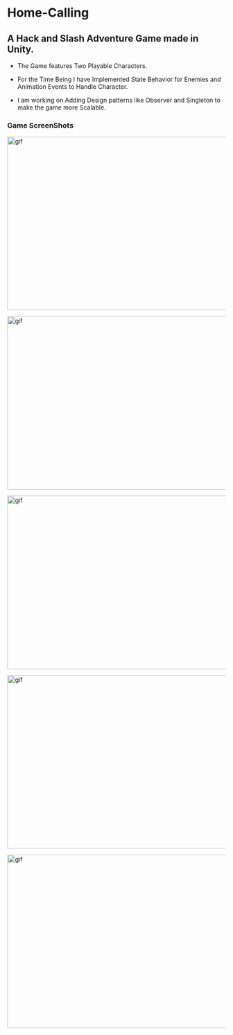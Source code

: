 # Home-Calling

## A Hack and Slash Adventure Game made in Unity.

- The Game features Two Playable Characters.

- For the Time Being I have Implemented State Behavior for Enemies and Animation Events to Handle Character.

- I am working on Adding Design patterns like Observer and Singleton to make the game more Scalable.

### Game ScreenShots

<p><img align ="centre" alt = "gif" src="https://github.com/DarshanSahay/Home-Calling/blob/main/Home%20Calling/Assets/Game%20ScreenShots/Gif%201.gif" width="700" height="400" /></p>

<p><img align ="centre" alt = "gif" src="https://github.com/DarshanSahay/Home-Calling/blob/main/Home%20Calling/Assets/Game%20ScreenShots/Gif%202.gif" width="700" height="400" /></p>

<p><img align ="centre" alt = "gif" src="https://github.com/DarshanSahay/Home-Calling/blob/main/Home%20Calling/Assets/Game%20ScreenShots/Gif%203.gif" width="700" height="400" /></p>

<p><img align ="centre" alt = "gif" src="https://github.com/DarshanSahay/Home-Calling/blob/main/Home%20Calling/Assets/Game%20ScreenShots/Gif%204.gif" width="700" height="400" /></p>

<p><img align ="centre" alt = "gif" src="https://github.com/DarshanSahay/Home-Calling/blob/main/Home%20Calling/Assets/Game%20ScreenShots/Gif%205.gif" width="700" height="400" /></p>
